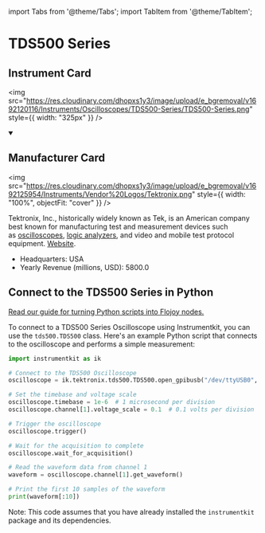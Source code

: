 
import Tabs from '@theme/Tabs';
import TabItem from '@theme/TabItem';

# TDS500 Series

## Instrument Card

<div className="flex">

<div>



</div>

<img src="https://res.cloudinary.com/dhopxs1y3/image/upload/e_bgremoval/v1692120116/Instruments/Oscilloscopes/TDS500-Series/TDS500-Series.png" style={{ width: "325px" }} />

</div>

>

<details open>
<summary><h2>Manufacturer Card</h2></summary>

<img src="https://res.cloudinary.com/dhopxs1y3/image/upload/e_bgremoval/v1692125954/Instruments/Vendor%20Logos/Tektronix.png" style={{ width: "100%", objectFit: "cover" }} />

Tektronix, Inc., historically widely known as Tek, is an American company best known for manufacturing test and measurement devices such as [oscilloscopes](https://en.wikipedia.org/wiki/Oscilloscope), [logic analyzers](https://en.wikipedia.org/wiki/Logic_analyzer), and video and mobile test protocol equipment. <a href="https://www.tek.com/en">Website</a>.

<ul>
  <li>Headquarters: USA</li>
  <li>Yearly Revenue (millions, USD): 5800.0</li>
</ul>
</details>

## Connect to the TDS500 Series in Python

[Read our guide for turning Python scripts into Flojoy nodes.](https://docs.flojoy.ai/custom-nodes/creating-custom-node/)


<Tabs>
<TabItem value="Instrumentkit" label="Instrumentkit">

To connect to a TDS500 Series Oscilloscope using Instrumentkit, you can use the `tds500.TDS500` class. Here's an example Python script that connects to the oscilloscope and performs a simple measurement:

```python
import instrumentkit as ik

# Connect to the TDS500 Oscilloscope
oscilloscope = ik.tektronix.tds500.TDS500.open_gpibusb("/dev/ttyUSB0", 1)

# Set the timebase and voltage scale
oscilloscope.timebase = 1e-6  # 1 microsecond per division
oscilloscope.channel[1].voltage_scale = 0.1  # 0.1 volts per division

# Trigger the oscilloscope
oscilloscope.trigger()

# Wait for the acquisition to complete
oscilloscope.wait_for_acquisition()

# Read the waveform data from channel 1
waveform = oscilloscope.channel[1].get_waveform()

# Print the first 10 samples of the waveform
print(waveform[:10])
```

Note: This code assumes that you have already installed the `instrumentkit` package and its dependencies.

</TabItem>
</Tabs>